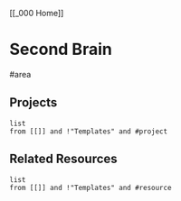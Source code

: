 [[_000 Home]]
# Second Brain
#area

## Projects
```dataview
list
from [[]] and !"Templates" and #project
```

## Related Resources
```dataview
list
from [[]] and !"Templates" and #resource
```
